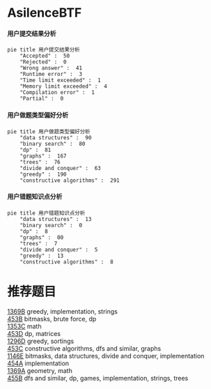 # AsilenceBTF

<!-- tabs:start -->



#### **用户提交结果分析**

```mermaid
pie title 用户提交结果分析
    "Accepted" :  50
    "Rejected" :  0
    "Wrong answer" :  41
    "Runtime error" :  3
    "Time limit exceeded" :  1
    "Memory limit exceeded" :  4
    "Compilation error" :  1
    "Partial" :  0
```

#### **用户做题类型偏好分析**

```mermaid
pie title 用户做题类型偏好分析
    "data structures" :  90
    "binary search" :  80
    "dp" :  81
    "graphs" :  167
    "trees" :  76
    "divide and conquer" :  63
    "greedy" :  190
    "constructive algorithms" :  291
```
#### **用户错题知识点分析**

```mermaid
pie title 用户错题知识点分析
    "data structures" :  13
    "binary search" :  0
    "dp" :  8
    "graphs" :  00
    "trees" :  7
    "divide and conquer" :  5
    "greedy" :  13
    "constructive algorithms" :  8
```



<!-- tabs:end -->
# 推荐题目
[1369B](https://codeforces.com/contest/1369/problem/B)		greedy,
                        implementation,
                        strings		  
[453B](https://codeforces.com/contest/453/problem/B)		bitmasks,
                        brute force,
                        dp		  
[1353C](https://codeforces.com/contest/1353/problem/C)		math		  
[453D](https://codeforces.com/contest/453/problem/D)		dp,
                        matrices		  
[1296D](https://codeforces.com/contest/1296/problem/D)		greedy,
                        sortings		  
[453C](https://codeforces.com/contest/453/problem/C)		constructive algorithms,
                        dfs and similar,
                        graphs		  
[1146E](https://codeforces.com/contest/1146/problem/E)		bitmasks,
                        data structures,
                        divide and conquer,
                        implementation		  
[454A](https://codeforces.com/contest/454/problem/A)		implementation		  
[1369A](https://codeforces.com/contest/1369/problem/A)		geometry,
                        math		  
[455B](https://codeforces.com/contest/455/problem/B)		dfs and similar,
                        dp,
                        games,
                        implementation,
                        strings,
                        trees		  

